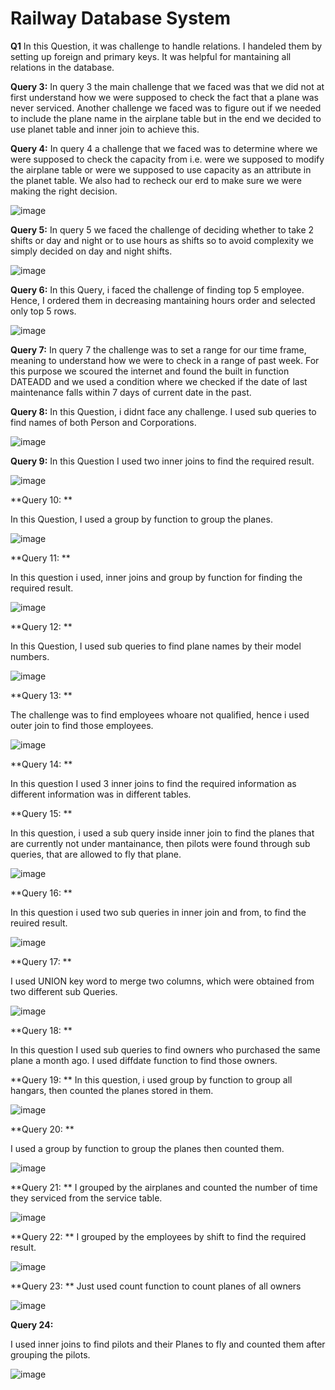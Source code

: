 # Railway Database System 
**Q1**
In this Question, it was challenge to handle relations. I handeled them by setting up foreign and primary keys. It was helpful for mantaining all relations in the database.

**Query 3:**
In query 3 the main challenge that we faced was that we did not at first understand how we were supposed to check the fact that a plane was never serviced. Another challenge we faced was to figure out if we needed to include the plane name in the airplane table but in the end we decided to use planet table and inner join to achieve this.

**Query 4:**
In query 4 a challenge that we faced was to determine where we were supposed to check the capacity from i.e. were we supposed to modify the airplane table or were we supposed to use capacity as an attribute in the planet table. We also had to recheck our erd to make sure we were making the right decision.

![image](https://user-images.githubusercontent.com/116886893/228639024-b5b25a9b-1e43-4d34-aaae-73a4829ac559.png)


**Query 5:**
In query 5 we faced the challenge of deciding whether to take 2 shifts or day and night or to use hours as shifts so to avoid complexity we simply decided on day and night shifts.

![image](https://user-images.githubusercontent.com/116886893/228639119-aaa890f4-2cb7-4c3e-9e65-063d2a674bbc.png)

**Query 6:**
In this Query, i faced the challenge of finding top 5 employee. Hence, I ordered them in decreasing mantaining hours order and selected only top 5 rows.

![image](https://user-images.githubusercontent.com/116886893/228639650-1d07c6a2-9dd2-40a6-b2c2-44a25f71bde3.png)


**Query 7:**
In query 7 the challenge was to set a range for our time frame, meaning to understand how we were to check in a range of past week. For this purpose we scoured the internet and found the built in function DATEADD and we used a condition where we checked if the date of last maintenance falls within 7 days of current date in the past.

**Query 8:**
In this Question, i didnt face any challenge. I used sub queries to find names of both Person and Corporations.

![image](https://user-images.githubusercontent.com/116886893/228640215-5b5723e7-2688-4061-bad7-59b8a8a0ef40.png)

**Query 9:**
In this Question I used two inner joins to find the required result. 

![image](https://user-images.githubusercontent.com/116886893/228640574-3e7da50e-59e8-45dc-8b89-f9d3b4ee1e5c.png)

**Query 10: **

In this Question, I used a group by function to group the planes.

![image](https://user-images.githubusercontent.com/116886893/228640721-98606a88-2941-460a-bd5e-ee33eb9d2480.png)

**Query 11: **

In this question i used, inner joins and group by function for finding the required result. 

![image](https://user-images.githubusercontent.com/116886893/228641066-4a58f0db-8fdc-4ba4-b353-bc3eb61a6e85.png)

**Query 12: **

In this Question, I used sub queries to find plane names by their model numbers.

![image](https://user-images.githubusercontent.com/116886893/228641192-0649bf29-5c54-416c-99cd-be88c0c935e7.png)

**Query 13: **

The challenge was to find employees whoare not qualified, hence i used outer join to find those employees. 

![image](https://user-images.githubusercontent.com/116886893/228641525-bc2727e9-0c7a-4338-8021-64d8358a1010.png)

**Query 14: **

In this question I used 3 inner joins to find the required information as different information was in different tables.

**Query 15: **

In this question, i used a sub query inside inner join to find the planes that are currently not under mantainance, then pilots were found through sub queries, that are allowed to fly that plane. 

![image](https://user-images.githubusercontent.com/116886893/228642197-fa7f808e-ed10-4216-83c5-b33c107b829a.png)

**Query 16: **

In this question i used two sub queries in inner join and from, to find the reuired result. 

![image](https://user-images.githubusercontent.com/116886893/228642442-de12de9a-632d-439f-be78-a5b68b029aaa.png)


**Query 17: **

I used UNION key word to merge two columns, which were obtained from two different sub Queries. 

![image](https://user-images.githubusercontent.com/116886893/228642735-5e9820e9-1b00-4564-9411-4b8a3278ec84.png)

**Query 18: **

In this question I used sub queries to find owners who purchased the same plane a month ago. I used diffdate function to find those owners. 

**Query 19: **
In this question, i used group by function to group all hangars, then counted the planes stored in them. 

![image](https://user-images.githubusercontent.com/116886893/228643073-89f1212b-3647-4d6f-ac6a-55e1ae3750b0.png)

**Query 20: **

I used a group by function to group the planes then counted them.

![image](https://user-images.githubusercontent.com/116886893/228643690-15d3abd6-666f-4a36-9003-4dc301ca6c4e.png)

**Query 21:
**
I grouped by the airplanes and counted the number of time they serviced from the service table.

![image](https://user-images.githubusercontent.com/116886893/228644036-e45028a6-9212-4470-a9cc-77124e3ee0c4.png)

**Query 22:
**
I grouped by the employees by shift to find the required result.

![image](https://user-images.githubusercontent.com/116886893/228644156-627e1fe9-56db-4db3-806c-8d36400cded8.png)

**Query 23:
**
Just used count function to count planes of all owners 

![image](https://user-images.githubusercontent.com/116886893/228644366-7bc52826-3396-4de8-9a5b-cfd15f9fbede.png)

**Query 24:**

I used inner joins to find pilots and their Planes to fly and counted them after grouping the pilots. 

![image](https://user-images.githubusercontent.com/116886893/228644656-5a3b397e-62ca-418a-bf4e-2cac2d2991e1.png)


